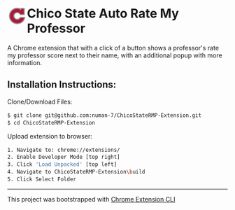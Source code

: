 # <img src="public/icons/icon_48.png" width="45" align="left"> Chico State Auto Rate My Professor
A Chrome extension that with a click of a button shows a professor's rate my professor score next to their name, with an additional popup with more information.
## Installation Instructions:

Clone/Download Files:
```sh
$ git clone git@github.com:numan-7/ChicoStateRMP-Extension.git
$ cd ChicoStateRMP-Extension
```

Upload extension to browser:
```sh
1. Navigate to: chrome://extensions/
2. Enable Developer Mode [top right]
3. Click 'Load Unpacked' [top left]
4. Navigate to ChicoStateRMP-Extension\build
5. Click Select Folder
```
---
This project was bootstrapped with [Chrome Extension CLI](https://github.com/dutiyesh/chrome-extension-cli)

